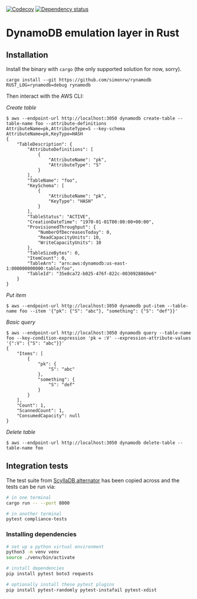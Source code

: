 <!-- [![Crates.io](https://img.shields.io/crates/v/cargo-index-transit.svg)](https://crates.io/crates/cargo-index-transit) -->
<!-- [![Documentation](https://docs.rs/cargo-index-transit/badge.svg)](https://docs.rs/cargo-index-transit/) -->
[![Codecov](https://codecov.io/github/simonrw/rynamodb/coverage.svg?branch=main)](https://codecov.io/gh/simonrw/rynamodb)
[![Dependency status](https://deps.rs/repo/github/simonrw/rynamodb/status.svg)](https://deps.rs/repo/github/simonrw/rynamodb)

# DynamoDB emulation layer in Rust

## Installation

Install the binary with `cargo` (the only supported solution for now, sorry).

```
cargo install --git https://github.com/simonrw/rynamodb
RUST_LOG=rynamodb=debug rynamodb
```

Then interact with the AWS CLI:

*Create table*
```
$ aws --endpoint-url http://localhost:3050 dynamodb create-table --table-name foo --attribute-definitions AttributeName=pk,AttributeType=S --key-schema AttributeName=pk,KeyType=HASH
{
    "TableDescription": {
        "AttributeDefinitions": [
            {
                "AttributeName": "pk",
                "AttributeType": "S"
            }
        ],
        "TableName": "foo",
        "KeySchema": [
            {
                "AttributeName": "pk",
                "KeyType": "HASH"
            }
        ],
        "TableStatus": "ACTIVE",
        "CreationDateTime": "1970-01-01T00:00:00+00:00",
        "ProvisionedThroughput": {
            "NumberOfDecreasesToday": 0,
            "ReadCapacityUnits": 10,
            "WriteCapacityUnits": 10
        },
        "TableSizeBytes": 0,
        "ItemCount": 0,
        "TableArn": "arn:aws:dynamodb:us-east-1:000000000000:table/foo",
        "TableId": "35e8ca72-b025-476f-822c-0030928860e6"
    }
}
```

*Put item*
```
$ aws --endpoint-url http://localhost:3050 dynamodb put-item --table-name foo --item '{"pk": {"S": "abc"}, "something": {"S": "def"}}'
```

*Basic query*
```
$ aws --endpoint-url http://localhost:3050 dynamodb query --table-name foo --key-condition-expression 'pk = :V' --expression-attribute-values '{":V": {"S": "abc"}}'
{
    "Items": [
        {
            "pk": {
                "S": "abc"
            },
            "something": {
                "S": "def"
            }
        }
    ],
    "Count": 1,
    "ScannedCount": 1,
    "ConsumedCapacity": null
}
```

*Delete table*

```
$ aws --endpoint-url http://localhost:3050 dynamodb delete-table --table-name foo
```

## Integration tests

The test suite from [ScyllaDB alternator](https://github.com/scylladb/scylladb) has been copied across and the tests can be run via:

```bash
# in one terminal
cargo run -- --port 8000

# in another terminal
pytest compliance-tests
```

### Installing dependencies

```bash
# set up a python virtual environment
python3 -m venv venv
source ./venv/bin/activate

# install dependencies
pip install pytest boto3 requests

# optionally install these pytest plugins
pip install pytest-randomly pytest-instafail pytest-xdist
```
